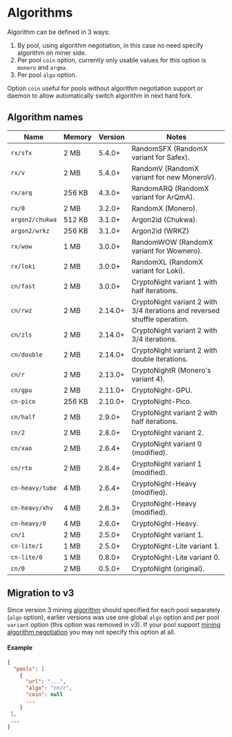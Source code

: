 # Algorithms

Algorithm can be defined in 3 ways:

1. By pool, using algorithm negotiation, in this case no need specify algorithm on miner side.
2. Per pool `coin` option, currently only usable values for this option is `monero` and `arqma`.
3. Per pool `algo` option.

Option `coin` useful for pools without algorithm negotiation support or daemon to allow automatically switch algorithm in next hard fork.

## Algorithm names

| Name | Memory | Version | Notes |
|------|--------|---------|-------|
| `rx/sfx` | 2 MB | 5.4.0+ | RandomSFX (RandomX variant for Safex). |
| `rx/v` | 2 MB | 5.4.0+ | RandomV (RandomX variant for new MoneroV). |
| `rx/arq` | 256 KB | 4.3.0+ | RandomARQ (RandomX variant for ArQmA). |
| `rx/0` | 2 MB | 3.2.0+ | RandomX (Monero). |
| `argon2/chukwa` | 512 KB | 3.1.0+ | Argon2id (Chukwa). |
| `argon2/wrkz` | 256 KB | 3.1.0+ | Argon2id (WRKZ) |
| `rx/wow` | 1 MB | 3.0.0+ | RandomWOW (RandomX variant for Wownero). |
| `rx/loki` | 2 MB | 3.0.0+ | RandomXL (RandomX variant for Loki). |
| `cn/fast` | 2 MB | 3.0.0+ | CryptoNight variant 1 with half iterations. |
| `cn/rwz` | 2 MB | 2.14.0+ | CryptoNight variant 2 with 3/4 iterations and reversed shuffle operation. |
| `cn/zls` | 2 MB | 2.14.0+ | CryptoNight variant 2 with 3/4 iterations. |
| `cn/double` | 2 MB | 2.14.0+ | CryptoNight variant 2 with double iterations. |
| `cn/r` | 2 MB | 2.13.0+ | CryptoNightR (Monero's variant 4). |
| `cn/gpu` | 2 MB | 2.11.0+ | CryptoNight-GPU. |
| `cn-pico` | 256 KB | 2.10.0+ | CryptoNight-Pico. |
| `cn/half` | 2 MB | 2.9.0+ | CryptoNight variant 2 with half iterations. |
| `cn/2` | 2 MB | 2.8.0+ | CryptoNight variant 2. |
| `cn/xao` | 2 MB | 2.6.4+ | CryptoNight variant 0 (modified). |
| `cn/rto` | 2 MB | 2.6.4+ | CryptoNight variant 1 (modified). |
| `cn-heavy/tube` | 4 MB | 2.6.4+ | CryptoNight-Heavy (modified). |
| `cn-heavy/xhv` | 4 MB | 2.6.3+ | CryptoNight-Heavy (modified). |
| `cn-heavy/0` | 4 MB | 2.6.0+ | CryptoNight-Heavy. |
| `cn/1` | 2 MB | 2.5.0+ | CryptoNight variant 1. |
| `cn-lite/1` | 1 MB | 2.5.0+ | CryptoNight-Lite variant 1. |
| `cn-lite/0` | 1 MB | 0.8.0+ | CryptoNight-Lite variant 0. |
| `cn/0` | 2 MB | 0.5.0+ | CryptoNight (original). |

## Migration to v3
Since version 3 mining [algorithm](#algorithm-names) should specified for each pool separately (`algo` option), earlier versions was use one global `algo` option and per pool `variant` option (this option was removed in v3). If your pool support [mining algorithm negotiation](https://github.com/xmrig/xmrig-proxy/issues/168) you may not specify this option at all.
 
#### Example
```json
{
  "pools": [
    {
      "url": "...",
      "algo": "cn/r",
      "coin": null
      ...
    }
 ],
 ...
}
```
